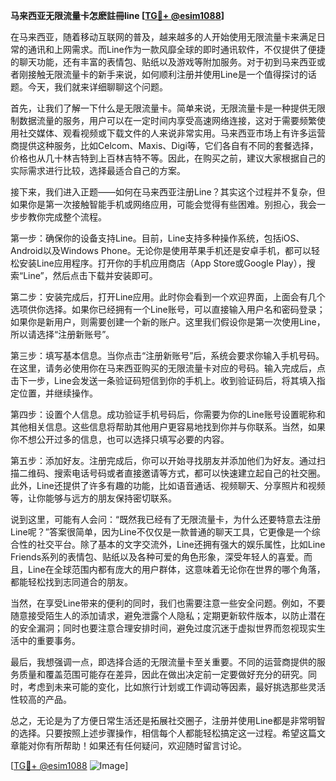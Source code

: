 **马来西亚无限流量卡怎麽註冊line [[TG💪+ @esim1088](https://t.me/s/esim1088)]**

在马来西亚，随着移动互联网的普及，越来越多的人开始使用无限流量卡来满足日常的通讯和上网需求。而Line作为一款风靡全球的即时通讯软件，不仅提供了便捷的聊天功能，还有丰富的表情包、贴纸以及游戏等附加服务。对于初到马来西亚或者刚接触无限流量卡的新手来说，如何顺利注册并使用Line是一个值得探讨的话题。今天，我们就来详细聊聊这个问题。

首先，让我们了解一下什么是无限流量卡。简单来说，无限流量卡是一种提供无限制数据流量的服务，用户可以在一定时间内享受高速网络连接，这对于需要频繁使用社交媒体、观看视频或下载文件的人来说非常实用。马来西亚市场上有许多运营商提供这种服务，比如Celcom、Maxis、Digi等，它们各自有不同的套餐选择，价格也从几十林吉特到上百林吉特不等。因此，在购买之前，建议大家根据自己的实际需求进行比较，选择最适合自己的方案。

接下来，我们进入正题——如何在马来西亚注册Line？其实这个过程并不复杂，但如果你是第一次接触智能手机或网络应用，可能会觉得有些困难。别担心，我会一步步教你完成整个流程。

第一步：确保你的设备支持Line。目前，Line支持多种操作系统，包括iOS、Android以及Windows Phone。无论你是使用苹果手机还是安卓手机，都可以轻松安装Line应用程序。打开你的手机应用商店（App Store或Google Play），搜索“Line”，然后点击下载并安装即可。

第二步：安装完成后，打开Line应用。此时你会看到一个欢迎界面，上面会有几个选项供你选择。如果你已经拥有一个Line账号，可以直接输入用户名和密码登录；如果你是新用户，则需要创建一个新的账户。这里我们假设你是第一次使用Line，所以请选择“注册新账号”。

第三步：填写基本信息。当你点击“注册新账号”后，系统会要求你输入手机号码。在这里，请务必使用你在马来西亚购买的无限流量卡对应的号码。输入完成后，点击下一步，Line会发送一条验证码短信到你的手机上。收到验证码后，将其填入指定位置，并继续操作。

第四步：设置个人信息。成功验证手机号码后，你需要为你的Line账号设置昵称和其他相关信息。这些信息将帮助其他用户更容易地找到你并与你联系。当然，如果你不想公开过多的信息，也可以选择只填写必要的内容。

第五步：添加好友。注册完成后，你可以开始寻找朋友并添加他们为好友。通过扫描二维码、搜索电话号码或者直接邀请等方式，都可以快速建立起自己的社交圈。此外，Line还提供了许多有趣的功能，比如语音通话、视频聊天、分享照片和视频等，让你能够与远方的朋友保持密切联系。

说到这里，可能有人会问：“既然我已经有了无限流量卡，为什么还要特意去注册Line呢？”答案很简单，因为Line不仅仅是一款普通的聊天工具，它更像是一个综合性的社交平台。除了基本的文字交流外，Line还拥有强大的娱乐属性，比如Line Friends系列的表情包、贴纸以及各种可爱的角色形象，深受年轻人的喜爱。而且，Line在全球范围内都有庞大的用户群体，这意味着无论你在世界的哪个角落，都能轻松找到志同道合的朋友。

当然，在享受Line带来的便利的同时，我们也需要注意一些安全问题。例如，不要随意接受陌生人的添加请求，避免泄露个人隐私；定期更新软件版本，以防止潜在的安全漏洞；同时也要注意合理安排时间，避免过度沉迷于虚拟世界而忽视现实生活中的重要事务。

最后，我想强调一点，即选择合适的无限流量卡至关重要。不同的运营商提供的服务质量和覆盖范围可能存在差异，因此在做出决定前一定要做好充分的研究。同时，考虑到未来可能的变化，比如旅行计划或工作调动等因素，最好挑选那些灵活性较高的产品。

总之，无论是为了方便日常生活还是拓展社交圈子，注册并使用Line都是非常明智的选择。只要按照上述步骤操作，相信每个人都能轻松搞定这一过程。希望这篇文章能对你有所帮助！如果还有任何疑问，欢迎随时留言讨论。

[[TG💪+ @esim1088](https://t.me/s/esim1088) ![Image](https://i.postimg.cc/4NQfJmqS/Snipaste-2025-05-13-00-14-12.png)]